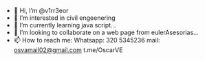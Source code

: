 - 👋 Hi, I’m @v1rr3eor
- 👀 I’m interested in civil engeenering
- 🌱 I’m currently learning java script...
- 💞️ I’m looking to collaborate on a web page from eulerAsesorias...
- 📫 How to reach me: Whatsapp: 320 5345236 mail: osvamail02@gmail.com t.me/OscarVE

<!---
v1rr3eor/v1rr3eor is a ✨ special ✨ repository because its `README.md` (this file) appears on your GitHub profile.
You can click the Preview link to take a look at your changes.
--->

